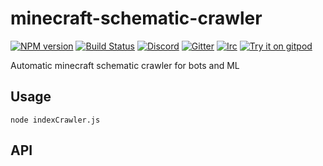 # minecraft-schematic-crawler
[![NPM version](https://img.shields.io/npm/v/minecraft-schematic-crawler.svg)](http://npmjs.com/package/minecraft-schematic-crawler)
[![Build Status](https://github.com/rom1504/minecraft-schematic-crawler/workflows/CI/badge.svg)](https://github.com/rom1504/minecraft-schematic-crawler/actions?query=workflow%3A%22CI%22)
[![Discord](https://img.shields.io/badge/chat-on%20discord-brightgreen.svg)](https://discord.gg/GsEFRM8)
[![Gitter](https://img.shields.io/badge/chat-on%20gitter-brightgreen.svg)](https://gitter.im/rom1504/general)
[![Irc](https://img.shields.io/badge/chat-on%20irc-brightgreen.svg)](https://irc.gitter.im/)
[![Try it on gitpod](https://img.shields.io/badge/try-on%20gitpod-brightgreen.svg)](https://gitpod.io/#https://github.com/rom1504/minecraft-schematic-crawler)

Automatic minecraft schematic crawler for bots and ML

## Usage

`node indexCrawler.js`

## API


